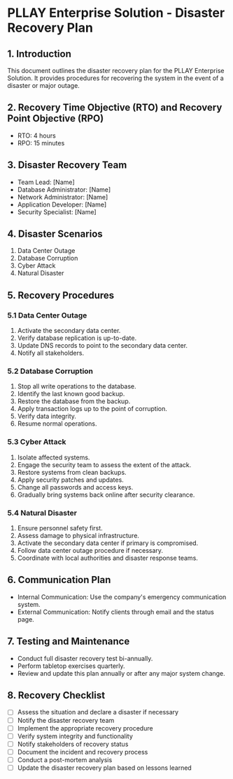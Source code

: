 # PLLAY Enterprise Solution - Disaster Recovery Plan

## 1. Introduction

This document outlines the disaster recovery plan for the PLLAY Enterprise Solution. It provides procedures for recovering the system in the event of a disaster or major outage.

## 2. Recovery Time Objective (RTO) and Recovery Point Objective (RPO)

- RTO: 4 hours
- RPO: 15 minutes

## 3. Disaster Recovery Team

- Team Lead: [Name]
- Database Administrator: [Name]
- Network Administrator: [Name]
- Application Developer: [Name]
- Security Specialist: [Name]

## 4. Disaster Scenarios

1. Data Center Outage
2. Database Corruption
3. Cyber Attack
4. Natural Disaster

## 5. Recovery Procedures

### 5.1 Data Center Outage

1. Activate the secondary data center.
2. Verify database replication is up-to-date.
3. Update DNS records to point to the secondary data center.
4. Notify all stakeholders.

### 5.2 Database Corruption

1. Stop all write operations to the database.
2. Identify the last known good backup.
3. Restore the database from the backup.
4. Apply transaction logs up to the point of corruption.
5. Verify data integrity.
6. Resume normal operations.

### 5.3 Cyber Attack

1. Isolate affected systems.
2. Engage the security team to assess the extent of the attack.
3. Restore systems from clean backups.
4. Apply security patches and updates.
5. Change all passwords and access keys.
6. Gradually bring systems back online after security clearance.

### 5.4 Natural Disaster

1. Ensure personnel safety first.
2. Assess damage to physical infrastructure.
3. Activate the secondary data center if primary is compromised.
4. Follow data center outage procedure if necessary.
5. Coordinate with local authorities and disaster response teams.

## 6. Communication Plan

- Internal Communication: Use the company's emergency communication system.
- External Communication: Notify clients through email and the status page.

## 7. Testing and Maintenance

- Conduct full disaster recovery test bi-annually.
- Perform tabletop exercises quarterly.
- Review and update this plan annually or after any major system change.

## 8. Recovery Checklist

- [ ] Assess the situation and declare a disaster if necessary
- [ ] Notify the disaster recovery team
- [ ] Implement the appropriate recovery procedure
- [ ] Verify system integrity and functionality
- [ ] Notify stakeholders of recovery status
- [ ] Document the incident and recovery process
- [ ] Conduct a post-mortem analysis
- [ ] Update the disaster recovery plan based on lessons learned